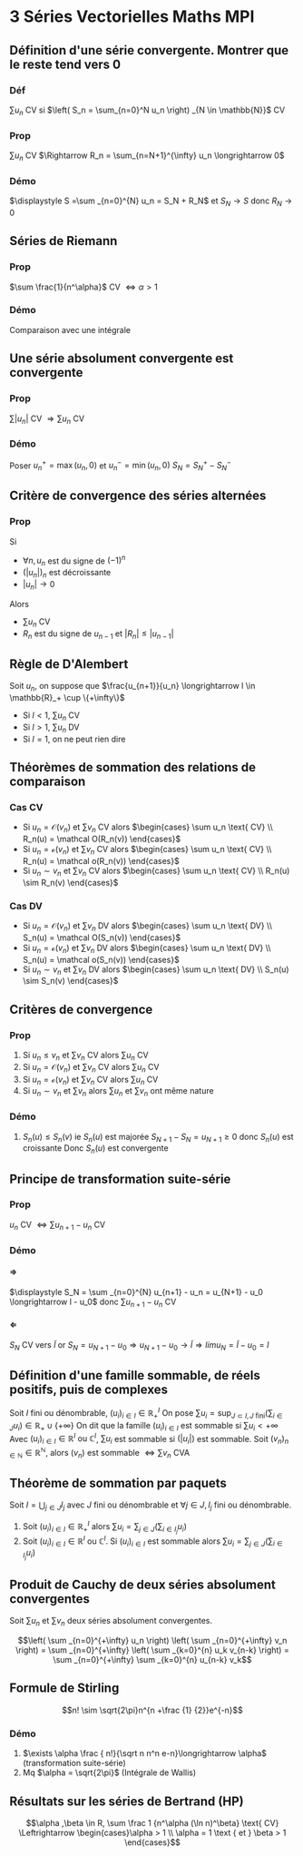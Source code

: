 # 3 Séries Vectorielles Maths MPI

## Définition d'une série convergente. Montrer que le reste tend vers 0

### Déf

$\sum u_n$ CV si $\left( S_n = \sum_{n=0}^N u_n \right) _{N \in \mathbb{N}}$ CV

### Prop

$\sum u_n$ CV $\Rightarrow R_n = \sum_{n=N+1}^{\infty} u_n \longrightarrow 0$

### Démo

$\displaystyle S =\sum _{n=0}^{N} u_n = S_N + R_N$ et $S_N \longrightarrow S$ donc $R_N \longrightarrow 0$

## Séries de Riemann

### Prop

$\sum \frac{1}{n^\alpha}$ CV $\Leftrightarrow \alpha > 1$

### Démo

Comparaison avec une intégrale

## Une série absolument convergente est convergente

### Prop

$\sum |u_n|$ CV $\Rightarrow \sum u_n$ CV

### Démo

Poser $u_n^+ = \max(u_n,0)$ et $u_n^- = \min(u_n,0)$
$S_N = S_N^+ - S_N^-$

## Critère de convergence des séries alternées

### Prop

Si

- $\forall n, u_n$ est du signe de $(-1)^n$
- $(\vert u_n \vert)_{n}$ est décroissante
- $\vert u_n \vert \longrightarrow 0$

Alors

- $\sum u_n$ CV
- $R_n$ est du signe de $u_{n-1}$ et $\vert R_n \vert \leq \vert u_{n-1} \vert$

## Règle de D'Alembert

Soit $u_n$, on suppose que $\frac{u_{n+1}}{u_n} \longrightarrow l \in \mathbb{R}_+ \cup \{+\infty\}$

- Si $l < 1$, $\sum u_n$ CV
- Si $l > 1$, $\sum u_n$ DV
- Si $l = 1$, on ne peut rien dire

## Théorèmes de sommation des relations de comparaison

### Cas CV

- Si $u_n = \mathcal O(v_n)$ et $\sum v_n$ CV alors $\begin{cases} \sum u_n \text{ CV} \\ R_n(u) = \mathcal O(R_n(v)) \end{cases}$
- Si $u_n = \mathcal o(v_n)$ et $\sum v_n$ CV alors $\begin{cases} \sum u_n \text{ CV} \\ R_n(u) = \mathcal o(R_n(v)) \end{cases}$
- Si $u_n \sim v_n$ et $\sum v_n$ CV alors $\begin{cases} \sum u_n \text{ CV} \\ R_n(u) \sim R_n(v) \end{cases}$

### Cas DV

- Si $u_n = \mathcal O(v_n)$ et $\sum v_n$ DV alors $\begin{cases} \sum u_n \text{ DV} \\ S_n(u) = \mathcal O(S_n(v)) \end{cases}$
- Si $u_n = \mathcal o(v_n)$ et $\sum v_n$ DV alors $\begin{cases} \sum u_n \text{ DV} \\ S_n(u) = \mathcal o(S_n(v)) \end{cases}$
- Si $u_n \sim v_n$ et $\sum v_n$ DV alors $\begin{cases} \sum u_n \text{ DV} \\ S_n(u) \sim S_n(v) \end{cases}$

## Critères de convergence

### Prop

1. Si $u_n \leq v_n$ et $\sum v_n$ CV alors $\sum u_n$ CV
2. Si $u_n = \mathcal O(v_n)$ et $\sum v_n$ CV alors $\sum u_n$ CV
3. Si $u_n = \mathcal o(v_n)$ et $\sum v_n$ CV alors $\sum u_n$ CV
4. Si $u_n \sim v_n$ et $\sum v_n$ alors $\sum u_n$ et $\sum v_n$ ont même nature

### Démo

1. $S_n(u) \leq S_n(v)$ ie $S_n(u)$ est majorée
	 $S_{N+1} - S_N = u_{N+1} \geq 0$ donc $S_n(u)$ est croissante
	 Donc $S_n(u)$ est convergente

## Principe de transformation suite-série

### Prop

$u_n$ CV $\Leftrightarrow \sum u_{n+1} - u_n$ CV

### Démo

#### $\Rightarrow$

$\displaystyle S_N = \sum _{n=0}^{N} u_{n+1} - u_n = u_{N+1} - u_0 \longrightarrow l - u_0$ donc $\sum u_{n+1} - u_n$ CV

#### $\Leftarrow$

$S_N$ CV vers $\tilde l$ or $S_N = u_{N+1} - u_0 \Rightarrow u_{N+1} - u_0 \longrightarrow \tilde l \Rightarrow lim u_N = \tilde l - u_0 = l$

## Définition d'une famille sommable, de réels positifs, puis de complexes

Soit $I$ fini ou dénombrable, $(u_i)_{i \in I} \in \mathbb{R}_+^I$
On pose $\displaystyle \sum u_i = \sup _{J \subset I, J \text{ fini}} \left( \sum _{i \in J} u_i \right) \in \mathbb{R}_+ \cup \{+\infty\}$
On dit que la famille $(u_i)_{i \in I}$ est sommable si $\sum u_i < +\infty$
Avec $(u_i)_{i \in I} \in \mathbb{R}^I \text{ ou } \mathbb{C}^I$, $\sum u_i$ est sommable si $(\vert u_i \vert)$ est sommable.
Soit $(v_n)_{n \in \mathbb{N}} \in \mathbb{R}^{\mathbb{N}}$, alors $(v_n)$ est sommable $\Leftrightarrow \sum v_n$ CVA

## Théorème de sommation par paquets

Soit $I = \displaystyle \bigcup_{j \in J} I_j$ avec $J$ fini ou dénombrable et $\forall j \in J, I_j$ fini ou dénombrable.

1. Soit $(u_i)_{i \in I} \in \mathbb{R}_+^I$ alors $\sum u_i = \displaystyle \sum _{j \in J} \left( \sum _{i \in I_j} u_i \right)$
2. Soit $(u_i)_{i \in I} \in \mathbb{R}^I$ ou $\mathbb{C}^I$. Si $(u_i)_{i \in I}$ est sommable alors $\sum u_i = \displaystyle \sum _{j \in J} \left( \sum _{i \in I_j} u_i \right)$

## Produit de Cauchy de deux séries absolument convergentes

Soit $\sum u_n$ et $\sum v_n$ deux séries absolument convergentes.

$$\left( \sum _{n=0}^{+\infty} u_n \right) \left( \sum _{n=0}^{+\infty} v_n \right) = \sum _{n=0}^{+\infty} \left( \sum _{k=0}^{n} u_k v_{n-k} \right) = \sum _{n=0}^{+\infty} \sum _{k=0}^{n} u_{n-k} v_k$$

## Formule de Stirling

$$n! \sim \sqrt{2\pi}n^{n +\frac {1} {2}}e^{-n}$$

### Démo

1. $\exists \alpha  \frac { n!}{\sqrt n n^n e-n}\longrightarrow \alpha$ (transformation suite-série)
2. Mq $\alpha = \sqrt{2\pi}$ (Intégrale de Wallis)

## Résultats sur les séries de Bertrand (HP)

$$\alpha ,\beta \in R, \sum \frac 1 {n^\alpha (\ln n)^\beta} \text{ CV} \Leftrightarrow \begin{cases}\alpha > 1 \\ \alpha = 1 \text { et } \beta > 1 \end{cases}$$
